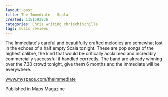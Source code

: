 ```yaml
---
layout: post
title: The Immediate - Scala
created: 1151593836
categories: Chris writing chrischinchilla
tags: music reviews
---
```


The Immediate's careful and beautifully crafted melodies are somewhat lost in the echoes of a half empty Scala tonight. These are pop songs of the highest calibre, the kind that would be critically acclaimed and incredibly commercially successful if handled correctly. The band are already winning over the 7.30 crowd tonight, give them 6 months and the Immediate will be everywhere.

<a href='https://www.myspace.com/theimmediate' target='_blank'>www.myspace.com/theimmediate</a>

Published in Maps Magazine
